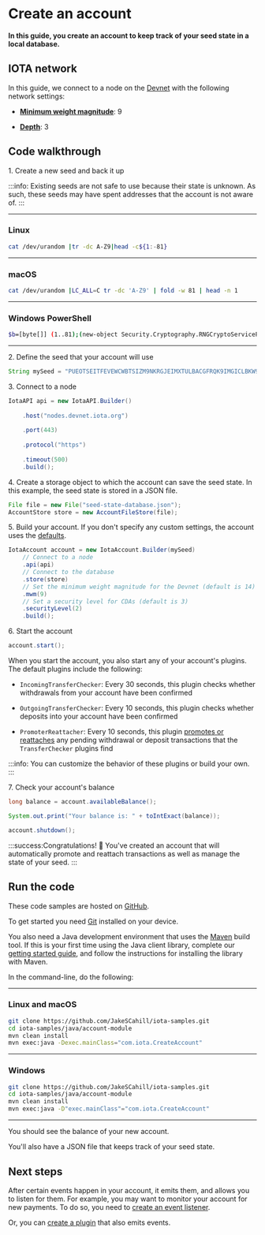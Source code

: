 # Create an account

**In this guide, you create an account to keep track of your seed state in a local database.**

## IOTA network

In this guide, we connect to a node on the [Devnet](root://getting-started/0.1/network/iota-networks.md#devnet) with the following network settings:

- **[Minimum weight magnitude](root://getting-started/0.1/network/minimum-weight-magnitude.md)**: 9

- **[Depth](root://getting-started/0.1/transactions/depth.md)**: 3

## Code walkthrough

1\. Create a new seed and back it up

:::info:
Existing seeds are not safe to use because their state is unknown. As such, these seeds may have spent addresses that the account is not aware of.
:::

--------------------
### Linux
```bash
cat /dev/urandom |tr -dc A-Z9|head -c${1:-81}
```
---
### macOS
```bash
cat /dev/urandom |LC_ALL=C tr -dc 'A-Z9' | fold -w 81 | head -n 1
```
---
### Windows PowerShell
```bash
$b=[byte[]] (1..81);(new-object Security.Cryptography.RNGCryptoServiceProvider).GetBytes($b);-join($b|%{[char[]] (65..90+57..57)[$_%27]})
```
--------------------

2\. Define the seed that your account will use

```java
String mySeed = "PUEOTSEITFEVEWCWBTSIZM9NKRGJEIMXTULBACGFRQK9IMGICLBKW9TTEVSDQMGWKBXPVCBMMCXWMNPDX";
```

3\. Connect to a node
   
```java
IotaAPI api = new IotaAPI.Builder()
                    
    .host("nodes.devnet.iota.org")
    
    .port(443)
    
    .protocol("https")
    
    .timeout(500)
    .build();
```

4\. Create a storage object to which the account can save the seed state. In this example, the seed state is stored in a JSON file.

```java
File file = new File("seed-state-database.json");
AccountStore store = new AccountFileStore(file);
```

5\. Build your account. If you don't specify any custom settings, the account uses the [defaults](https://github.com/iotaledger/iota-java/blob/dev/jota/src/main/java/org/iota/jota/config/types/IotaDefaultConfig.java).

```java
IotaAccount account = new IotaAccount.Builder(mySeed)
    // Connect to a node
    .api(api)
    // Connect to the database
    .store(store)
    // Set the minimum weight magnitude for the Devnet (default is 14)
    .mwm(9)
    // Set a security level for CDAs (default is 3)
    .securityLevel(2)
    .build();
```

6\. Start the account

```java
account.start();
```

When you start the account, you also start any of your account's plugins. The default plugins include the following:

- `IncomingTransferChecker`: Every 30 seconds, this plugin checks whether withdrawals from your account have been confirmed

- `OutgoingTransferChecker`: Every 10 seconds, this plugin checks whether deposits into your account have been confirmed

- `PromoterReattacher`: Every 10 seconds, this plugin [promotes or reattaches](root://getting-started/0.1/transactions/reattach-rebroadcast-promote.md) any pending withdrawal or deposit transactions that the `TransferChecker` plugins find 

:::info:
You can customize the behavior of these plugins or build your own.
:::

7\. Check your account's balance

```java
long balance = account.availableBalance();

System.out.print("Your balance is: " + toIntExact(balance));

account.shutdown();
```

:::success:Congratulations! :tada:
You've created an account that will automatically promote and reattach transactions as well as manage the state of your seed.
:::

## Run the code

These code samples are hosted on [GitHub](https://github.com/JakeSCahill/iota-samples).

To get started you need [Git](https://git-scm.com/book/en/v2/Getting-Started-Installing-Git) installed on your device.

You also need a Java development environment that uses the [Maven](https://maven.apache.org/download.cgi) build tool. If this is your first time using the Java client library, complete our [getting started guide](../../getting-started/java-quickstart.md), and follow the instructions for installing the library with Maven.

In the command-line, do the following:

--------------------
### Linux and macOS
```bash
git clone https://github.com/JakeSCahill/iota-samples.git
cd iota-samples/java/account-module
mvn clean install
mvn exec:java -Dexec.mainClass="com.iota.CreateAccount"
```
---
### Windows
```bash
git clone https://github.com/JakeSCahill/iota-samples.git
cd iota-samples/java/account-module
mvn clean install
mvn exec:java -D"exec.mainClass"="com.iota.CreateAccount"
```
--------------------

You should see the balance of your new account.

You'll also have a JSON file that keeps track of your seed state.

## Next steps

After certain events happen in your account, it emits them, and allows you to listen for them. For example, you may want to monitor your account for new payments. To do so, you need to [create an event listener](../java/listen-to-events.md).

Or, you can [create a plugin](../java/create-plugin.md) that also emits events.
